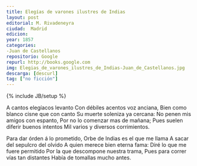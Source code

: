```yaml
---
title: Elegías de varones ilustres de Indias
layout: post
editorial: M. Rivadeneyra
ciudad:  Madrid
edicion: 
year: 1857
categories: 
-Juan de Castellanos
repositorio: Google
repurl: http://books.google.com
img: Elegias_de_varones_ilustres_de_Indias-Juan_de_Castellanos.jpg
descarga: [descurl]
tag: ["no ficción"]
---
```

{% include JB/setup %}

A cantos elegíacos levanto
Con débiles acentos voz anciana,
Bien como blanco cisne que con canto
Su muerte soleniza ya cercana:
No penen mis amigos con espanto,
Por no lo comenzar mas de mañana;
Pues suelen diferir buenos intentos
Mil varios y diversos corrimientos.

Para dar órden á lo prometido,
Orbe de Indias es el que me llama
A sacar del sepulcro del olvido
A quien merece bien eterna fama:
Diré lo que me fuere permitido
Por la que descompone nuestra trama,
Pues para correr vías tan distantes
Había de tomallas mucho antes.